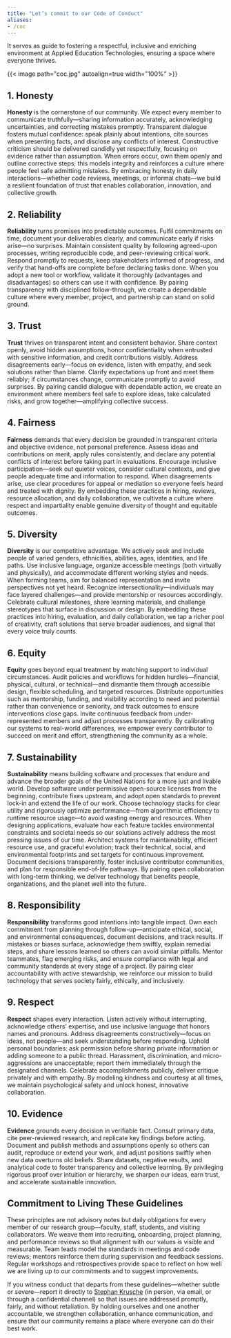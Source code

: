```yaml
---
title: "Let’s commit to our Code of Conduct"
aliases:
- /coc
---
```


It serves as guide to fostering a respectful, inclusive and enriching environment at Applied Education Technologies, ensuring a space where everyone thrives.

{{< image path="coc.jpg" autoalign=true width="100%" >}}

## 1. Honesty

**Honesty** is the cornerstone of our community. We expect every member to communicate truthfully—sharing information accurately, acknowledging uncertainties, and correcting mistakes promptly. Transparent dialogue fosters mutual confidence: speak plainly about intentions, cite sources when presenting facts, and disclose any conflicts of interest. Constructive criticism should be delivered candidly yet respectfully, focusing on evidence rather than assumption. When errors occur, own them openly and outline corrective steps; this models integrity and reinforces a culture where people feel safe admitting mistakes. By embracing honesty in daily interactions—whether code reviews, meetings, or informal chats—we build a resilient foundation of trust that enables collaboration, innovation, and collective growth.

## 2. Reliability

**Reliability** turns promises into predictable outcomes. Fulfil commitments on time, document your deliverables clearly, and communicate early if risks arise—no surprises. Maintain consistent quality by following agreed-upon processes, writing reproducible code, and peer-reviewing critical work. Respond promptly to requests, keep stakeholders informed of progress, and verify that hand-offs are complete before declaring tasks done. When you adopt a new tool or workflow, validate it thoroughly (advantages and disadvantages) so others can use it with confidence. By pairing transparency with disciplined follow-through, we create a dependable culture where every member, project, and partnership can stand on solid ground.

## 3. Trust

**Trust** thrives on transparent intent and consistent behavior. Share context openly, avoid hidden assumptions, honor confidentiality when entrusted with sensitive information, and credit contributions visibly. Address disagreements early—focus on evidence, listen with empathy, and seek solutions rather than blame. Clarify expectations up front and meet them reliably; if circumstances change, communicate promptly to avoid surprises. By pairing candid dialogue with dependable action, we create an environment where members feel safe to explore ideas, take calculated risks, and grow together—amplifying collective success.

## 4. Fairness

**Fairness** demands that every decision be grounded in transparent criteria and objective evidence, not personal preference. Assess ideas and contributions on merit, apply rules consistently, and declare any potential conflicts of interest before taking part in evaluations. Encourage inclusive participation—seek out quieter voices, consider cultural contexts, and give people adequate time and information to respond. When disagreements arise, use clear procedures for appeal or mediation so everyone feels heard and treated with dignity. By embedding these practices in hiring, reviews, resource allocation, and daily collaboration, we cultivate a culture where respect and impartiality enable genuine diversity of thought and equitable outcomes.

## 5. Diversity

**Diversity** is our competitive advantage. We actively seek and include people of varied genders, ethnicities, abilities, ages, identities, and life paths. Use inclusive language, organize accessible meetings (both virtually and physically), and accommodate different working styles and needs. When forming teams, aim for balanced representation and invite perspectives not yet heard. Recognize intersectionality—individuals may face layered challenges—and provide mentorship or resources accordingly. Celebrate cultural milestones, share learning materials, and challenge stereotypes that surface in discussion or design. By embedding these practices into hiring, evaluation, and daily collaboration, we tap a richer pool of creativity, craft solutions that serve broader audiences, and signal that every voice truly counts.

## 6. Equity

**Equity** goes beyond equal treatment by matching support to individual circumstances. Audit policies and workflows for hidden hurdles—financial, physical, cultural, or technical—and dismantle them through accessible design, flexible scheduling, and targeted resources. Distribute opportunities such as mentorship, funding, and visibility according to need and potential rather than convenience or seniority, and track outcomes to ensure interventions close gaps. Invite continuous feedback from under-represented members and adjust processes transparently. By calibrating our systems to real-world differences, we empower every contributor to succeed on merit and effort, strengthening the community as a whole.

## 7. Sustainability

**Sustainability** means building software and processes that endure and advance the broader goals of the United Nations for a more just and livable world. Develop software under permissive open-source licenses from the beginning, contribute fixes upstream, and adopt open standards to prevent lock-in and extend the life of our work. Choose technology stacks for clear utility and rigorously optimize performance—from algorithmic efficiency to runtime resource usage—to avoid wasting energy and resources. When designing applications, evaluate how each feature tackles environmental constraints and societal needs so our solutions actively address the most pressing issues of our time. Architect systems for maintainability, efficient resource use, and graceful evolution; track their technical, social, and environmental footprints and set targets for continuous improvement. Document decisions transparently, foster inclusive contributor communities, and plan for responsible end-of-life pathways. By pairing open collaboration with long-term thinking, we deliver technology that benefits people, organizations, and the planet well into the future.

## 8. Responsibility

**Responsibility** transforms good intentions into tangible impact. Own each commitment from planning through follow-up—anticipate ethical, social, and environmental consequences, document decisions, and track results. If mistakes or biases surface, acknowledge them swiftly, explain remedial steps, and share lessons learned so others can avoid similar pitfalls. Mentor teammates, flag emerging risks, and ensure compliance with legal and community standards at every stage of a project. By pairing clear accountability with active stewardship, we reinforce our mission to build technology that serves society fairly, ethically, and inclusively.

## 9. Respect

**Respect** shapes every interaction. Listen actively without interrupting, acknowledge others’ expertise, and use inclusive language that honors names and pronouns. Address disagreements constructively—focus on ideas, not people—and seek understanding before responding. Uphold personal boundaries: ask permission before sharing private information or adding someone to a public thread. Harassment, discrimination, and micro-aggressions are unacceptable; report them immediately through the designated channels. Celebrate accomplishments publicly, deliver critique privately and with empathy. By modeling kindness and courtesy at all times, we maintain psychological safety and unlock honest, innovative collaboration.

## 10. Evidence

**Evidence** grounds every decision in verifiable fact. Consult primary data, cite peer-reviewed research, and replicate key findings before acting. Document and publish methods and assumptions openly so others can audit, reproduce or extend your work, and adjust positions swiftly when new data overturns old beliefs. Share datasets, negative results, and analytical code to foster transparency and collective learning. By privileging rigorous proof over intuition or hierarchy, we sharpen our ideas, earn trust, and accelerate sustainable innovation.

## Commitment to Living These Guidelines

These principles are not advisory notes but daily obligations for every member of our research group—faculty, staff, students, and visiting collaborators. We weave them into recruiting, onboarding, project planning, and performance reviews so that alignment with our values is visible and measurable. Team leads model the standards in meetings and code reviews; mentors reinforce them during supervision and feedback sessions. Regular workshops and retrospectives provide space to reflect on how well we are living up to our commitments and to suggest improvements. 

If you witness conduct that departs from these guidelines—whether subtle or severe—report it directly to [Stephan Krusche](/people/krusche) (in person, via email, or through a confidential channel) so that issues are addressed promptly, fairly, and without retaliation. By holding ourselves and one another accountable, we strengthen collaboration, enhance communication, and ensure that our community remains a place where everyone can do their best work.
